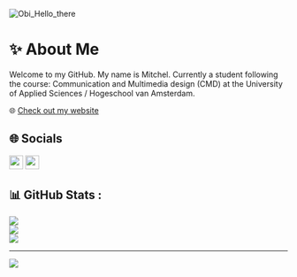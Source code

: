 ![Obi_Hello_there](/assets/images/hello_there.gif)

# :sparkles: About Me
Welcome to my GitHub. 
My name is Mitchel. Currently a student following the course: Communication and Multimedia design (CMD) at the University of Applied Sciences / Hogeschool van Amsterdam. 

🌐 [Check out my website](https://www.mitchelstaal.nl)

## :globe_with_meridians: Socials
<p>
<a href="https://www.linkedin.com/in/mitchelstaal"> <img src="https://img.shields.io/badge/linkedin-%230077B5.svg?&style=for-the-badge&logo=linkedin&logoColor=white" height=25></a> 
<a href="https://www.instagram.com/md.yami">   <img src="https://img.shields.io/badge/instagram-%23E4405F.svg?&style=for-the-badge&logo=instagram&logoColor=white" height=25></a>
</p>

## :bar_chart: GitHub Stats :
![](https://github-readme-stats.vercel.app/api?username=mitchel-ds&theme=gotham&hide_border=true&include_all_commits=true&count_private=false)<br/>
![](https://github-readme-streak-stats.herokuapp.com/?user=mitchel-ds&theme=gotham&hide_border=true)<br/>
![](https://github-readme-stats.vercel.app/api/top-langs/?username=mitchel-ds&theme=gotham&hide_border=true&include_all_commits=true&count_private=false&layout=compact)

---
[![](https://visitcount.itsvg.in/api?id=mitchel-ds&icon=0&color=0)](https://visitcount.itsvg.in)
